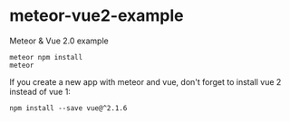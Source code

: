 # meteor-vue2-example
Meteor &amp; Vue 2.0 example

```
meteor npm install
meteor
```

If you create a new app with meteor and vue, don't forget to install vue 2 instead of vue 1:

```
npm install --save vue@^2.1.6
```
